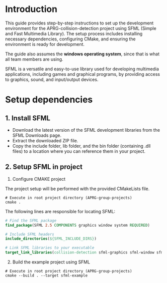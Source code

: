 ﻿# Introduction

This guide provides step-by-step instructions to set up the development environment for the APRG-collision-detection project using SFML (Simple and Fast Multimedia Library).
The setup process includes installing necessary dependencies, configuring CMake, and ensuring the environment is ready for development.

The guide also assumes the **windows operating system**, since that is what all team members are using.

SFML is a versatile and easy-to-use library used for developing multimedia applications, including games and graphical programs, by providing access to graphics, sound, and input/output devices.

# Setup dependencies

## 1. Install SFML

- Download the latest version of the SFML development libraries from the SFML Downloads page.
- Extract the downloaded ZIP file.
- Copy the include folder, lib folder, and the bin folder (containing .dll files) to a location where you can reference them in your project.

## 2. Setup SFML in project

1. Configure CMAKE project

The project setup will be performed with the provided CMakeLists file.

```shell
# Execute in root project directory (APRG-group-projects)
cmake .
```

The following lines are responsible for locating SFML:

```cmake
# Find the SFML package
find_package(SFML 2.5 COMPONENTS graphics window system REQUIRED)

# Include SFML headers
include_directories(${SFML_INCLUDE_DIRS})

# Link SFML libraries to your executable
target_link_libraries(collision-detection sfml-graphics sfml-window sfml-system)
```

2. Build the example project using SFML

```shell
# Execute in root project directory (APRG-group-projects)
cmake --build . --target sfml-example
```